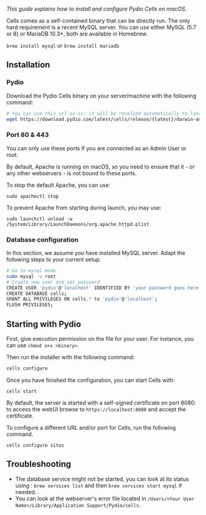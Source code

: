 _This guide explains how to install and configure Pydio Cells on macOS_.

Cells comes as a self-contained binary that can be directly run. The only hard requirement is a recent MySQL server. You can use either MySQL (5.7 or 8) or MariaDB 10.3+, both are available in Homebrew.

`brew install mysql` or `brew install mariadb`

## Installation

### Pydio

Download the Pydio Cells binary on your server/machine with the following command:

```sh
# You can use this url as-is: it will be resolved automatically to latest version
wget https://download.pydio.com/latest/cells/release/{latest}/darwin-amd64/cells
```

### Port 80 & 443

You can only use these ports if you are connected as an Admin User or root.

By default, Apache is running on macOS, so you need to ensure that it - or any other webservers - is not bound to these ports.

To stop the default Apache, you can use:

```sudo apachectl stop```

To prevent Apache from starting during launch, you may use:

```sudo launchctl unload -w /System/Library/LaunchDaemons/org.apache.httpd.plist```

### Database configuration

In this section, we assume you have installed MySQL server. Adapt the following steps to your current setup.

```sh
# Go to mysql mode
sudo mysql -u root
# Create new user and set password
CREATE USER 'pydio'@'localhost' IDENTIFIED BY 'your password goes here';
CREATE DATABASE cells;
GRANT ALL PRIVILEGES ON cells.* to 'pydio'@'localhost';
FLUSH PRIVILEGES;
```

## Starting with Pydio

First, give execution permission on the file for your user. For instance, you can use `chmod u+x <binary>`.

Then run the installer with the following command:

```sh
cells configure
```

Once you have finished the configuration, you can start Cells with:

```
cells start
```

By default, the server is started with a self-signed certificate on port 8080: to access the webUI browse to `https://localhost:8080` and accept the certificate.


To configure a different URL and/or port for Cells, run the following command.

```
cells configure sites
```

## Troubleshooting

- The database service might not be started, you can look at its status using : `brew services list` and then `brew services start mysql` if needed.
- You can look at the webserver's error file located in `/Users/<Your User Name>/Library/Application Support/Pydio/cells`.
